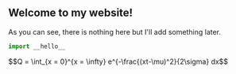 ## Welcome to my website!

As you can see, there is nothing here but I'll add something later.


```python
import __hello__
```

$$Q = \int_{x = 0}^{x = \infty} e^{-\frac{(xt-\mu)^2}{2\sigma} dx$$

